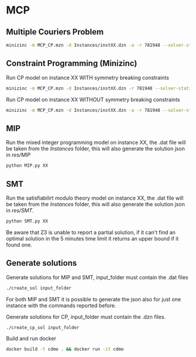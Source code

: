 # MCP

## Multiple Couriers Problem
```sh
minizinc -m MCP_CP.mzn -d Instances/instXX.dzn -a -r 781948 --solver-statistics --time-limit 300000 -D mzn_ignore_symmetry_breaking_constraints=false
```

## Constraint Programming (Minizinc)
Run CP model on instance XX WITH symmetry breaking constraints

```sh
minizinc -m MCP_CP.mzn -d Instances/instXX.dzn -r 781948 --solver-statistics --time-limit 300000 -D mzn_ignore_symmetry_breaking_constraints=false
```

Run CP model on instance XX WITHOUT symmetry breaking constraints

```sh
minizinc -m MCP_CP.mzn -d Instances/instXX.dzn -a -r 781948 --solver-statistics --time-limit 300000 -D mzn_ignore_symmetry_breaking_constraints=true
```

## MIP

Run the mixed integer programming model on instance XX, the .dat file will be taken from the *Instances* folder, this will also generate the solution json in *res/MIP*

```sh
python MIP.py XX
```

## SMT

Run the satisfiabilirt modulo theory model on instance XX, the .dat file will be taken from the *Instances* folder, this will also generate the solution json in *res/SMT*.

```sh
python SMT.py XX
```
Be aware that Z3 is unable to report a partial solution, if it can't find an optimal solution in the 5 minutes time limit it returns an upper bound if it found one.

## Generate solutions
Generate solutions for MIP and SMT, input_folder must contain the .dat files
```sh
./create_sol input_folder
```
For both MIP and SMT it is possible to generate the json also for just one instance with the commands reported before.

Generate solutions for CP, input_folder must contain the .dzn files.
```sh
./create_cp_sol input_folder
```

Build and run docker
```sh
docker build -t cdmo . && docker run -it cdmo
```
